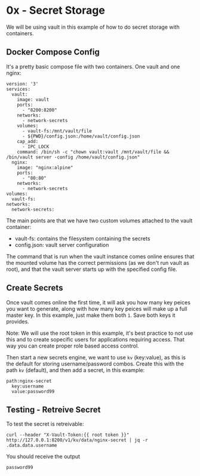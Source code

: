 # 0x - Secret Storage

We will be using vault in this example of how to do secret storage with containers.



## Docker Compose Config

It's a pretty basic compose file with two containers. One vault and one nginx:

```
version: '3'
services:
  vault:
    image: vault
    ports:
      - "8200:8200"
    networks:
      - network-secrets
    volumes:
      - vault-fs:/mnt/vault/file
      - ${PWD}/config.json:/home/vault/config.json
    cap_add:
      - IPC_LOCK
    command: /bin/sh -c "chown vault:vault /mnt/vault/file && /bin/vault server -config /home/vault/config.json"
  nginx:
    image: "nginx:alpine"
    ports:
      - "80:80"
    networks:
      - network-secrets
volumes:
  vault-fs:
networks:
  network-secrets:
```

The main points are that we have two custom volumes attached to the vault container:

- vault-fs: contains the filesystem containing the secrets
- config.json: vault server configuration

The command that is run when the vault instance comes online ensures that the mounted volume has the correct permissions (as we don't run vault as root), and that the vault server starts up with the specified config file.



## Create Secrets

Once vault comes online the first time, it will ask you how many key peices you want to generate, along with how many key peices will make up a full master key. In this example, just make them both `1`. Save both keys it provides.

Note: We will use the root token in this example, it's best practice to not use this and to create sopecific users for applications requiring access. That way you can create proper role based access control.

Then start a new secrets engine, we want to use `kv` (key:value), as this is the default for storing username/password combos.
Create this with the path `kv` (default), and then add a secret, in this example:
```
path:nginx-secret
  key:username
  value:password99
```

## Testing - Retreive Secret

To test the secret is retreivable:
```
curl --header "X-Vault-Token:{{ root token }}" http://127.0.0.1:8200/v1/kv/data/nginx-secret | jq -r .data.data.username
```

You should receive the output
```
password99
```

